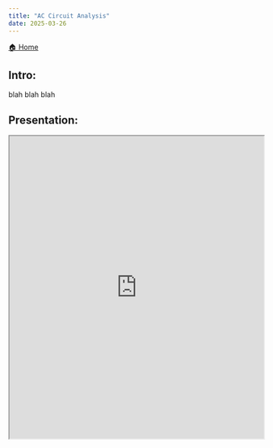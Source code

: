 ```yaml
---
title: "AC Circuit Analysis"
date: 2025-03-26
---
```


[🏠 Home](/)


## Intro:

blah blah blah

## Presentation:

<iframe src="https://EngineeringShare.github.io/engineering-hub/presentations/AC-Circuit-Analysis/AC Circuit Analysis.pdf" width="100%" height="600px">
</iframe>

